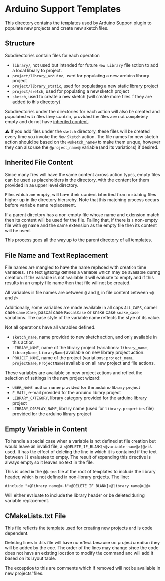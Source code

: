 # Arduino Support Templates

This directory contains the templates used by Arduino Support plugin to populate new projects
and create new sketch files.

## Structure

Subdirectories contain files for each operation:

- `library/`, not used but intended for future `New Library` file action to add a local library
  to project.
- `project/library_arduino`, used for populating a new arduino library project
- `project/library_static`, used for populating a new static library project
- `project/sketch`, used for populating a new sketch project
- `sketch`, used to create a new sketch (will create more files if they are added to this
  directory)

Subdirectories under the directories for each action will also be created and populated with
files they contain, provided the files are not completely empty and do not have
[inherited content](#inherited-file-content).

:warning: If you add files under the `sketch` directory, these files will be created every time
you invoke the `New Sketch` action. The file names for new sketch action should be based on the
`@sketch_name@` to make them unique, however they can also use the `@project_name@` variable
(and its variations) if desired.

## Inherited File Content

Since many files will have the same content across action types, empty files can be used as
placeholders in the directory, with the content for them provided in an upper level directory.

Files which are empty, will have their content inherited from matching files higher up in the
directory hierarchy. Note that this matching process occurs before variable name replacement.

If a parent directory has a non-empty file whose name and extension match then its content will
be used for the file. Failing that, if there is a non-empty file with `@@` name and the same
extension as the empty file then its content will be used.

This process goes all the way up to the parent directory of all templates.

## File Name and Text Replacement

File names are mangled to have the name replaced with creation time variables. The text @text@
defines a variable which may be available during creation. If the variable is not available it
will evaluate to empty and if this results in an empty file name then that file will not be
created.

All variables in file names are between `@` and `@`, in file content between `<@` and `@>`

Additionally, some variables are made available in all caps `ALL_CAPS`, camel case `camelCase`,
pascal case `PascalCase` or snake case `snake_case` variations. The case style of the variable
name reflects the style of its value.

Not all operations have all variables defined.

- `sketch_name`, name provided to new sketch action, and only available in this action.
- `LIBRARY_NAME`, name of the library project (variations: `library_name`, `libraryName`,
  `LibraryName`) available on new library project action.
- `PROJECT_NAME`, name of the project (variations: `project_name`, `projectName`, `ProjectName`)
  available on all new project and file actions.

These variables are available on new project actions and reflect the selection of settings in
the new project wizard:

- `USER_NAME`, author name provided for the arduino library project
- `E_MAIL`, e-mail provided for the arduino library project
- `LIBRARY_CATEGORY`, library category provided for the arduino library project
- `LIBRARY_DISPLAY_NAME`, library name (used for `library.properties` file) provided for the
  arduino library project

## Empty Variable in Content

To handle a special case when a variable is not defined at file creation but would leave an
invalid file, a `<@DELETE_IF_BLANK[<@variable-name@>]@>` is used. It has the effect of deleting
the line in which it is contained if the text between `[]` evaluates to empty. The result of
expanding this directive is always empty so it leaves no text in the file.

This is used in the `@@.ino` file at the root of templates to include the library header, which
is not defined in non-library projects. The line:

    #include "<@library_name@>.h"<@DELETE_IF_BLANK[<@library_name@>]@>

Will either evaluate to include the library header or be deleted during variable replacement.

## CMakeLists.txt File

This file reflects the template used for creating new projects and is code dependent.

Deleting lines in this file will have no effect because on project creation they will be added
by the coe. The order of the lines may change since the code does not have an existing location
to modify the command and will add it based on its layout table.

The exception to this are comments which if removed will not be available in new projects'
files.

